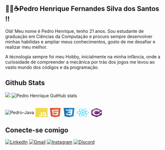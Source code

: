 ## 👨‍💻☕Pedro Henrique Fernandes Silva dos Santos !! 
 
Olá! Meu nome é Pedro Henrique, tenho 21 anos. Sou estudante de graduação em Ciências da Computação e procuro sempre desenvolver minhas habilidas e ampliar meus conhecimentos, gosto de me desafiar e realizar meu melhor.

A técnologia sempre foi meu Hobby, inicialmente na minha infância, onde a curiosidade de compreender a mecânica por trás dos jogos me levou ao vasto mundo dos códigos e da programação.


## Github Stats
![](https://github-readme-stats.vercel.app/api/top-langs/?username=PedroHFSS&theme=cobalt) ![Pedro Henrique GutHub stats](https://github-readme-stats.vercel.app/api?username=PedroHFSS&theme=cobalt) 




<div style="display: inline_block"><br>
  <img align="center" alt="Pedro-Java" height="30" width="40" src="https://cdn.jsdelivr.net/gh/devicons/devicon@latest/icons/java/java-original.svg">
  <img align="center" alt="Pedro-Js" height="30" width="40" src="https://raw.githubusercontent.com/devicons/devicon/master/icons/javascript/javascript-plain.svg">
  <img align="center" alt="Pedro-HTML" height="30" width="40" src="https://raw.githubusercontent.com/devicons/devicon/master/icons/html5/html5-original.svg">
  <img align="center" alt="Pedro-CSS" height="30" width="40" src="https://raw.githubusercontent.com/devicons/devicon/master/icons/css3/css3-original.svg">
  <img align="center" alt="Pedro-React" height="30" width="40" src="https://raw.githubusercontent.com/devicons/devicon/master/icons/react/react-original.svg">
  <img align="center" alt="-Csharp" height="30" width="40" src="https://raw.githubusercontent.com/devicons/devicon/master/icons/csharp/csharp-original.svg">
</div>


## Conecte-se comigo
[![LinkedIn](https://img.shields.io/badge/LinkedIn-0077B5?style=for-the-badge&logo=linkedin&logoColor=white)](https://www.linkedin.com/in/pedro-henrique-fernandes-b756a5205/)
[![Gmail](https://img.shields.io/badge/Gmail-D14836?style=for-the-badge&logo=gmail&logoColor=white)](https://mail.google.com/mail/u/0/?tab=rm&ogbl#inbox)
[![Instagram](https://img.shields.io/badge/-Instagram-%23E4405F?style=for-the-badge&logo=instagram&logoColor=white)](https://www.instagram.com/pedriiin_santos/)
[![Discord](https://img.shields.io/badge/Discord-7289DA?style=for-the-badge&logo=discord&logoColor=white)](https://discord.com/)


